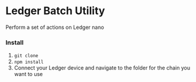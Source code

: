 # Ledger Batch Utility
Perform a set of actions on Ledger nano


### Install
1. `git clone`
2. `npm install`
3. Connect your Ledger device and navigate to the folder for the chain you want to use
